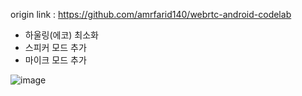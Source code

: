 origin link : https://github.com/amrfarid140/webrtc-android-codelab

- 하울링(에코) 최소화
- 스피커 모드 추가
- 마이크 모드 추가

![image](https://user-images.githubusercontent.com/64880435/148508447-d460f68d-9af7-4d6e-b36b-e805b6d6dc58.png)
